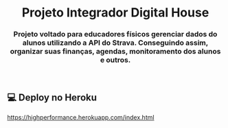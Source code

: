 <h1 align="center">
 Projeto Integrador Digital House
</h1>

<h3 align="center">
   Projeto voltado para educadores físicos gerenciar dados do alunos utilizando a API do Strava. Conseguindo assim, organizar suas finanças, agendas, monitoramento dos alunos e outros.
</h3>

<br>

## :computer: Deploy no Heroku

https://highperformance.herokuapp.com/index.html
